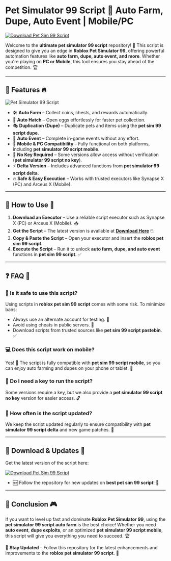 # Pet Simulator 99 Script 🐾 Auto Farm, Dupe, Auto Event | Mobile/PC

[![Download Pet Sim 99 Script](https://img.shields.io/badge/Download-Pet%20Sim%2099%20Script-blue?style=for-the-badge)](https://cheatheaven.org/go/pet-simulator-99-script/)


Welcome to the **ultimate pet simulator 99 script** repository! 🚀 This script is designed to give you an edge in **Roblox Pet Simulator 99**, offering powerful automation features like **auto farm, dupe, auto event, and more**. Whether you're playing on **PC or Mobile**, this tool ensures you stay ahead of the competition. 🏆

---

## 🚀 Features 🔥

![Pet Simulator 99 Script](https://i.ytimg.com/vi/DLkI7jgdOos/maxresdefault.jpg)

- 🛠️ **Auto Farm** – Collect coins, chests, and rewards automatically.
- 🥚 **Auto Hatch** – Open eggs effortlessly for faster pet collection.
- 🎭 **Duplication (Dupe)** – Duplicate pets and items using the **pet sim 99 script dupe**.
- 🎉 **Auto Event** – Complete in-game events without any effort.
- 📱 **Mobile & PC Compatibility** – Fully functional on both platforms, including **pet simulator 99 script mobile**.
- 🔑 **No Key Required** – Some versions allow access without verification (**pet simulator 99 script no key**).
- ⚡ **Delta Version** – Includes advanced functions from **pet simulator 99 script delta**.
- 🔥 **Safe & Easy Execution** – Works with trusted executors like Synapse X (PC) and Arceus X (Mobile).

---

## 📜 How to Use 📖

1. **Download an Executor** – Use a reliable script executor such as Synapse X (PC) or Arceus X (Mobile). 📥
2. **Get the Script** – The latest version is available at [**Download Here**](https://cheatheaven.org/go/pet-simulator-99-script/) 🖱️.
3. **Copy & Paste the Script** – Open your executor and insert the **roblox pet sim 99 script**.
4. **Execute the Script** – Run it to unlock **auto farm, dupe, and auto event** functions in **pet sim 99 script**. ✅

---

## ❓ FAQ 🤔

### 🛑 Is it safe to use this script?
Using scripts in **roblox pet sim 99 script** comes with some risk. To minimize bans:
- Always use an alternate account for testing. 🔄
- Avoid using cheats in public servers. 🚫
- Download scripts from trusted sources like **pet sim 99 script pastebin**. ✅

### 💻 Does this script work on mobile?
Yes! 🎉 The script is fully compatible with **pet sim 99 script mobile**, so you can enjoy auto farming and dupes on your phone or tablet. 📱

### 🔑 Do I need a key to run the script?
Some versions require a key, but we also provide a **pet simulator 99 script no key** version for easier access. 🔓

### 🔄 How often is the script updated?
We keep the script updated regularly to ensure compatibility with **pet simulator 99 script delta** and new game patches. 🔧

---

## 📂 Download & Updates 📢

Get the latest version of the script here:

[![Download Pet Sim 99 Script](https://img.shields.io/badge/Download-Pet%20Sim%2099%20Script-blue?style=for-the-badge)](https://cheatheaven.org/go/pet-simulator-99-script/)

- 🆕 Follow the repository for new updates on **best pet sim 99 script**! 🔔

---

## 🎯 Conclusion 🎮

If you want to level up fast and dominate **Roblox Pet Simulator 99**, using the **pet simulator 99 script auto farm** is the best choice! Whether you need **auto event**, **dupe exploits**, or an optimized **pet simulator 99 script mobile**, this script will give you everything you need to succeed. 🏆

🔔 **Stay Updated** – Follow this repository for the latest enhancements and improvements to the **roblox pet simulator 99 script**. 🚀
